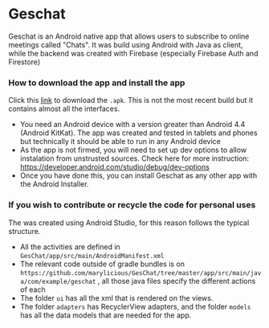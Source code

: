 # Geschat 

Geschat is an Android native app that allows users to subscribe to online meetings called "Chats". It was build using Android with Java as client, while the backend was created with Firebase (especially Firebase Auth and Firestore)


### How to download the app and install the app
Click this [link](https://www.mediafire.com/file/8bbdzzuw7w1y4um/app-debug.apk/file) to download the `.apk`. This is not the most recent build but it contains almost all the interfaces.

- You need an Android device with a version greater than Android 4.4 (Android KitKat). The app was created and tested in tablets and phones but technically it should be able to run in any Android device
- As the app is not firmed, you will need to set up dev options to allow instalation from unstrusted sources. Check here for more instruction:
https://developer.android.com/studio/debug/dev-options
- Once you have done this, you can install Geschat as any other app with the Android Installer. 

### If you wish to contribute or recycle the code for personal uses

The was created using Android Studio, for this reason follows the typical structure. 

- All the activities are defined in  `GesChat/app/src/main/AndroidManifest.xml` 
- The relevant code outside of gradle bundles is on `https://github.com/marylicious/GesChat/tree/master/app/src/main/java/com/example/geschat` , all those java files specify the different actions of each 
- The folder `ui` has all the xml that is rendered on the views. 
- The folder `adapters` has RecyclerView adapters, and the folder `models` has all the data models that are needed for the app. 
